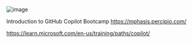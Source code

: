 ![image](https://github.com/user-attachments/assets/eed7f93b-0058-48ff-9413-05a15d43cf5e)


Introduction to GitHub Copilot Bootcamp
https://mphasis.percipio.com/

https://learn.microsoft.com/en-us/training/paths/copilot/
